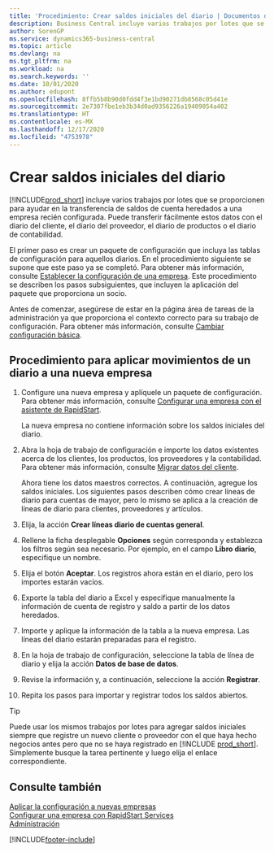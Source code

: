 ```yaml
---
title: 'Procedimiento: Crear saldos iniciales del diario | Documentos de Microsoft'
description: Business Central incluye varios trabajos por lotes que se proporcionen para ayudar en la transferencia de saldos de cuenta heredados a una empresa recién configurada. Puede transferir fácilmente estos datos con registros en los diarios.
author: SorenGP
ms.service: dynamics365-business-central
ms.topic: article
ms.devlang: na
ms.tgt_pltfrm: na
ms.workload: na
ms.search.keywords: ''
ms.date: 10/01/2020
ms.author: edupont
ms.openlocfilehash: 8ffb5b8b90d0fdd4f3e1bd90271db8568c05d41e
ms.sourcegitcommit: 2e7307fbe1eb3b34d0ad9356226a19409054a402
ms.translationtype: HT
ms.contentlocale: es-MX
ms.lasthandoff: 12/17/2020
ms.locfileid: "4753978"
---
```

# <a name="create-journal-opening-balances"></a>Crear saldos iniciales del diario

[!INCLUDE[prod_short](includes/prod_short.md)] incluye varios trabajos por lotes que se proporcionen para ayudar en la transferencia de saldos de cuenta heredados a una empresa recién configurada. Puede transferir fácilmente estos datos con el diario del cliente, el diario del proveedor, el diario de productos o el diario de contabilidad.

El primer paso es crear un paquete de configuración que incluya las tablas de configuración para aquellos diarios. En el procedimiento siguiente se supone que este paso ya se completó. Para obtener más información, consulte [Establecer la configuración de una empresa](admin-set-up-company-configuration.md). Este procedimiento se describen los pasos subsiguientes, que incluyen la aplicación del paquete que proporciona un socio.  

Antes de comenzar, asegúrese de estar en la página área de tareas de la administración ya que proporciona el contexto correcto para su trabajo de configuración. Para obtener más información, consulte [Cambiar configuración básica](ui-change-basic-settings.md).

## <a name="to-apply-the-entries-in-a-journal-to-a-new-company"></a>Procedimiento para aplicar movimientos de un diario a una nueva empresa

1. Configure una nueva empresa y aplíquele un paquete de configuración. Para obtener más información, consulte [Configurar una empresa con el asistente de RapidStart](admin-how-to-configure-a-company-with-the-rapidstart-wizard.md).  

    La nueva empresa no contiene información sobre los saldos iniciales del diario.  

2. Abra la hoja de trabajo de configuración e importe los datos existentes acerca de los clientes, los productos, los proveedores y la contabilidad. Para obtener más información, consulte [Migrar datos del cliente](admin-migrate-customer-data.md).  

    Ahora tiene los datos maestros correctos. A continuación, agregue los saldos iniciales. Los siguientes pasos describen cómo crear líneas de diario para cuentas de mayor, pero lo mismo se aplica a la creación de líneas de diario para clientes, proveedores y artículos.  
3. Elija, la acción **Crear líneas diario de cuentas general**.  
4. Rellene la ficha desplegable **Opciones** según corresponda y establezca los filtros según sea necesario. Por ejemplo, en el campo **Libro diario**, especifique un nombre.  
5. Elija el botón **Aceptar**. Los registros ahora están en el diario, pero los importes estarán vacíos.  
6. Exporte la tabla del diario a Excel y especifique manualmente la información de cuenta de registro y saldo a partir de los datos heredados.
7. Importe y aplique la información de la tabla a la nueva empresa. Las líneas del diario estarán preparadas para el registro.  
8. En la hoja de trabajo de configuración, seleccione la tabla de línea de diario y elija la acción **Datos de base de datos**.  
9. Revise la información y, a continuación, seleccione la acción **Registrar**.  
10. Repita los pasos para importar y registrar todos los saldos abiertos.  

> [!TIP]
> Puede usar los mismos trabajos por lotes para agregar saldos iniciales siempre que registre un nuevo cliente o proveedor con el que haya hecho negocios antes pero que no se haya registrado en [!INCLUDE [prod_short](includes/prod_short.md)]. Simplemente busque la tarea pertinente y luego elija el enlace correspondiente.

## <a name="see-also"></a>Consulte también

[Aplicar la configuración a nuevas empresas](admin-apply-configuration-to-new-companies.md)  
[Configurar una empresa con RapidStart Services](admin-set-up-a-company-with-rapidstart.md)  
[Administración](admin-setup-and-administration.md)  


[!INCLUDE[footer-include](includes/footer-banner.md)]